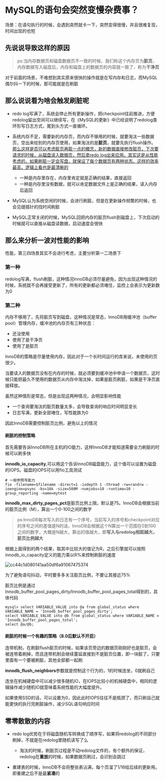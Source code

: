 # MySQL的语句会突然变慢杂费事？

场景：在语句执行的时候，会遇到突然就卡一下，突然变得很慢，并且很难复现，时间出现的也短

## 先说说导致这样的原因

> ps:当内存数据页和磁盘数据页不一致的时候，我们称这个内存页为**脏页**，内存数据写入磁盘后，内存和磁盘上的数据页的内容就一致了，称为**干净页**

对于前面的场景，不难想到其实原来很快的操作就是在写内存和日志，而MySQL偶尔抖一下的时候，那可能就是在刷脏

## 那么说说看为啥会触发刷脏呢

- redo log写满了，系统会停止所有更新操作，把checkpoint往前推进，方便redolog留出空间可以继续写，在《MySQL的更新》中已经说明了redolog类环形写日志方式，尾到头方式一直循环。
- 系统内存不足，需要新的内存页，而内存不够用的时候，就要淘汰一些数据页，空出来给别的内存页使用，如果淘汰的是**脏页**，就要先执行flush操作。<u>那么这样是否可以考虑脏页再脏一点的概念，新的数据直接修改脏页，下次要请求的时候，从磁盘读入数据页，然后拿redo log出来应用。其实这是从性能考虑的，如果刷脏一定会写盘，就保证了每个数据页有两种状态。这样的效率最高，逻辑上看也是最清晰的</u>
  - 一种是内存里存在，内存里肯定就是正确的结果，直接返回
  - 一种是内存里没有数据，就可以肯定数据文件上是正确的结果，读入内存后返回

- MySQL认为系统空闲的时候，会进行刷脏，但是在更新操作频繁的时候，也会见缝插针的找时间刷脏
- MySQL正常关闭的时候，MySQL回把内存的脏页flush到磁盘上，下次启动的时候就可以直接从磁盘读数据，启动速度会很快

## 那么来分析一波对性能的影响

性能，第三四场景其实不会进行考虑，主要分析第一二场景下

### 第一种

redolog写满，flush刷脏，这种情况InnoDB必须尽量避免，因为出现这种情况的时候，系统就不会再接受更新了，所有的更新都必须堵住，监控上会表示为更新数为0

### 第二种

内存不够用了，先将脏页写到磁盘，这种情况是常态，InnoDB用缓冲池（buffer pool）管理内存，缓冲池的内存页有三种状态：

- 还没使用
- 使用了是干净页
- 使用了是脏页

InnoDB的策略是尽量使用内存，因此对于一个长时间运行的库来说，未使用的页很少。

当要读入的数据页没有在内存的时候，就必须要到缓冲池中申请一个数据页，这时候只能把最久不使用的数据页从内存中淘汰掉，如果是脏页刷脏，如果是干净页直接释放。

虽然这种情形是常态，但是出现这两种情况，会明显影响性能

- 一个查询要淘汰的脏页数量太多，会导致查询的响应时间明显变长
- 日志写满，更新全部堵住，写性能跌为0

因此InnoDB需要控制脏页比例，避免以上的情况

#### 刷脏的控制策略

首先需要告诉InnoDB所在主机的IO能力，这样InnoDB才能知道需要全力刷脏的时候可以刷多快

**innodb_io_capacity**,可以用这个告诉InnoDB磁盘能力，这个值可以设置为磁盘的IOPS。磁盘的IOPS可以用fio工具测试

```shell
# 一般参照写能力
fio -filename=$filename -direct=1 -iodepth 1 -thread -rw=randrw -ioengine=psync -bs=16k -size=500M -numjobs=10 -runtime=10 -group_reporting -name=mytest 
```

**innodb_max_dirty_pages_pct**是脏页比例上限。默认是75。InnoDB会根据当前的脏页比例（M），算出一个0-100之间的数字

> ps:InnoDB每次写入的日志有一个序号，当前写入的序号和checkpoint对应的序号之间的差值是N的话，InnoDB会根据这个N算出一个范围在0到100之间的数字，大概是N越大，算出的值越大，即**写入与redolog相距越大，脏页比例越大**

根据上面得到的两个结果，取其中比较大的值记为R，之后引擎就可以按照innodb_io_capacity定义的能力乘以R%来控制刷脏的速度

![cc44c1d080141aa50df6a91067475374]((WAL)(缓存)MySQL给你突然抖一抖你怕不怕.assets/cc44c1d080141aa50df6a91067475374.png)

为了避免语句抖动，平时要多多关注脏页比例，不要让其接近75%

脏页比例是通过Innodb_buffer_pool_pages_dirty/Innodb_buffer_pool_pages_total得到的，具体代码

```mysql
mysql> select VARIABLE_VALUE into @a from global_status where VARIABLE_NAME = 'Innodb_buffer_pool_pages_dirty';
select VARIABLE_VALUE into @b from global_status where VARIABLE_NAME = 'Innodb_buffer_pool_pages_total';
select @a/@b;
```

#### 刷脏的时候一个有趣的策略（8.0后默认不开启）

连带机制，在刷脏flush脏页的时候，如果该页旁边的数据页刚刚好也是脏页，会被连带着刷掉，而且连带机制会继续蔓延直接到不是脏页位置，即一块脏了，只要里面有一个要被刷脏，其他全部都一起刷

**innodb_flush_neighbors**参数就是控制这个行为的，1的时候连坐，0就刷自己

连坐在机械硬盘中可以减少很多随机IO，在IOPS比较小的机械硬盘中，相同的逻辑操作减少随机IO就意味着系统性能的大幅度提升。

如果使用SSD的话，可以设置为0，因此此时IOPS往往不是瓶颈了，而只刷自己就能更快的执行完刷脏操作，减少SQL语句响应时间

## 零零散散的内容

- redo log优势在于将磁盘随机写转换成了顺序写，如果将redolog的不同部分刷掉，不就是在redolog里随机读写了么
  - 淘汰的时候，刷脏页过程是不动redolog文件的，有个额外的保证，redolog在**重放**的时候，如果数据页刷过，会识别会跳过

- 重建表的时候，InnoDB不会将整张表沾满，每个页溜了1/16给后续的更新用。即重建之后不是最**紧凑**的
